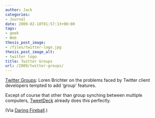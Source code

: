 ```yaml
---
author: Jack
categories:
- Journal
date: 2009-02-18T01:57:13+00:00
tags:
- geek
- Web
thesis_post_image:
- /files/twitter-logo.jpg
thesis_post_image_alt:
- twitter logo
title: Twitter Groups
url: /2009/twitter-groups/
---
```


[Twitter Groups][1]: Loren Brichter on the problems faced by Twitter client developers tempted to add &#8216;group' features.

Except of course that other than group synching between multiple computers, [TweetDeck](http://www.tweetdeck.com/) already does this perfectly.

(Via [Daring Fireball][2].)

 [1]: http://blog.atebits.com/2009/02/twitter-groups/
 [2]: http://daringfireball.net/